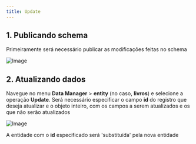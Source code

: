 ```yaml
---
title: Update
---
```



## 1. Publicando schema

Primeiramente será necessário publicar as modificações feitas no schema

![Image](/images/yc-web/publishSchema.png)

## 2. Atualizando dados

Navegue no menu **Data Manager** > **entity** (no caso, **livros**) e selecione a operação **Update**. Será necessário especificar o campo **id** do registro que deseja atualizar e o objeto inteiro, com os campos a serem atualizados e os que não serão atualizados

![Image](/images/yc-web/update1.png)

A entidade com o **id** especificado será 'substituída' pela nova entidade